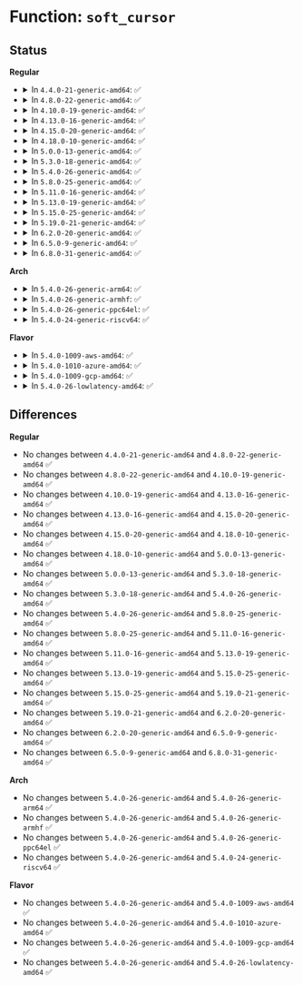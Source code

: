 # Function: <code>soft_cursor</code>

## Status
<b>Regular</b>
<ul>
<li>
<details>
<summary>In <code>4.4.0-21-generic-amd64</code>: ✅</summary>

```c
int soft_cursor(struct fb_info * info, struct fb_cursor * cursor)
```

```json
{
  "name": "soft_cursor",
  "collision_type": "Unique Global",
  "inline_type": "No",
  "funcs": [
    {
      "addr": 18446744071583461584,
      "name": "soft_cursor",
      "external": true,
      "loc": "drivers/video/console/softcursor.c:22",
      "file": "drivers/video/console/softcursor.c",
      "inline": "seen, unknown",
      "caller_inline": [],
      "caller_func": [
        "drivers/video/console/bitblit.c:bit_cursor",
        "drivers/video/console/fbcon_cw.c:cw_cursor",
        "drivers/video/console/fbcon_ud.c:ud_cursor",
        "drivers/video/console/fbcon_ccw.c:ccw_cursor"
      ]
    }
  ],
  "symbols": [
    {
      "addr": 18446744071583461584,
      "name": "soft_cursor",
      "section": ".text",
      "bind": "STB_GLOBAL",
      "size": 548
    }
  ]
}
```
</details>
</li>
<li>
<details>
<summary>In <code>4.8.0-22-generic-amd64</code>: ✅</summary>

```c
int soft_cursor(struct fb_info * info, struct fb_cursor * cursor)
```

```json
{
  "name": "soft_cursor",
  "collision_type": "Unique Global",
  "inline_type": "No",
  "funcs": [
    {
      "addr": 18446744071583781856,
      "name": "soft_cursor",
      "external": true,
      "loc": "drivers/video/console/softcursor.c:22",
      "file": "drivers/video/console/softcursor.c",
      "inline": "seen, unknown",
      "caller_inline": [],
      "caller_func": [
        "drivers/video/console/bitblit.c:bit_cursor",
        "drivers/video/console/fbcon_cw.c:cw_cursor",
        "drivers/video/console/fbcon_ud.c:ud_cursor",
        "drivers/video/console/fbcon_ccw.c:ccw_cursor"
      ]
    }
  ],
  "symbols": [
    {
      "addr": 18446744071583781856,
      "name": "soft_cursor",
      "section": ".text",
      "bind": "STB_GLOBAL",
      "size": 554
    }
  ]
}
```
</details>
</li>
<li>
<details>
<summary>In <code>4.10.0-19-generic-amd64</code>: ✅</summary>

```c
int soft_cursor(struct fb_info * info, struct fb_cursor * cursor)
```

```json
{
  "name": "soft_cursor",
  "collision_type": "Unique Global",
  "inline_type": "No",
  "funcs": [
    {
      "addr": 18446744071583921168,
      "name": "soft_cursor",
      "external": true,
      "loc": "drivers/video/console/softcursor.c:22",
      "file": "drivers/video/console/softcursor.c",
      "inline": "seen, unknown",
      "caller_inline": [],
      "caller_func": [
        "drivers/video/console/bitblit.c:bit_cursor",
        "drivers/video/console/fbcon_cw.c:cw_cursor",
        "drivers/video/console/fbcon_ud.c:ud_cursor",
        "drivers/video/console/fbcon_ccw.c:ccw_cursor"
      ]
    }
  ],
  "symbols": [
    {
      "addr": 18446744071583921168,
      "name": "soft_cursor",
      "section": ".text",
      "bind": "STB_GLOBAL",
      "size": 554
    }
  ]
}
```
</details>
</li>
<li>
<details>
<summary>In <code>4.13.0-16-generic-amd64</code>: ✅</summary>

```c
int soft_cursor(struct fb_info * info, struct fb_cursor * cursor)
```

```json
{
  "name": "soft_cursor",
  "collision_type": "Unique Global",
  "inline_type": "No",
  "funcs": [
    {
      "addr": 18446744071583969456,
      "name": "soft_cursor",
      "external": true,
      "loc": "drivers/video/console/softcursor.c:22",
      "file": "drivers/video/console/softcursor.c",
      "inline": "seen, unknown",
      "caller_inline": [],
      "caller_func": [
        "drivers/video/console/bitblit.c:bit_cursor",
        "drivers/video/console/fbcon_cw.c:cw_cursor",
        "drivers/video/console/fbcon_ud.c:ud_cursor",
        "drivers/video/console/fbcon_ccw.c:ccw_cursor"
      ]
    }
  ],
  "symbols": [
    {
      "addr": 18446744071583969456,
      "name": "soft_cursor",
      "section": ".text",
      "bind": "STB_GLOBAL",
      "size": 548
    }
  ]
}
```
</details>
</li>
<li>
<details>
<summary>In <code>4.15.0-20-generic-amd64</code>: ✅</summary>

```c
int soft_cursor(struct fb_info * info, struct fb_cursor * cursor)
```

```json
{
  "name": "soft_cursor",
  "collision_type": "Unique Global",
  "inline_type": "No",
  "funcs": [
    {
      "addr": 18446744071584268736,
      "name": "soft_cursor",
      "external": true,
      "loc": "drivers/video/fbdev/core/softcursor.c:22",
      "file": "drivers/video/fbdev/core/softcursor.c",
      "inline": "seen, unknown",
      "caller_inline": [],
      "caller_func": [
        "drivers/video/fbdev/core/bitblit.c:bit_cursor",
        "drivers/video/fbdev/core/fbcon_cw.c:cw_cursor",
        "drivers/video/fbdev/core/fbcon_ud.c:ud_cursor",
        "drivers/video/fbdev/core/fbcon_ccw.c:ccw_cursor"
      ]
    }
  ],
  "symbols": [
    {
      "addr": 18446744071584268736,
      "name": "soft_cursor",
      "section": ".text",
      "bind": "STB_GLOBAL",
      "size": 558
    }
  ]
}
```
</details>
</li>
<li>
<details>
<summary>In <code>4.18.0-10-generic-amd64</code>: ✅</summary>

```c
int soft_cursor(struct fb_info * info, struct fb_cursor * cursor)
```

```json
{
  "name": "soft_cursor",
  "collision_type": "Unique Global",
  "inline_type": "No",
  "funcs": [
    {
      "addr": 18446744071584488960,
      "name": "soft_cursor",
      "external": true,
      "loc": "drivers/video/fbdev/core/softcursor.c:22",
      "file": "drivers/video/fbdev/core/softcursor.c",
      "inline": "seen, unknown",
      "caller_inline": [],
      "caller_func": [
        "drivers/video/fbdev/core/bitblit.c:bit_cursor",
        "drivers/video/fbdev/core/fbcon_cw.c:cw_cursor",
        "drivers/video/fbdev/core/fbcon_ud.c:ud_cursor",
        "drivers/video/fbdev/core/fbcon_ccw.c:ccw_cursor"
      ]
    }
  ],
  "symbols": [
    {
      "addr": 18446744071584488960,
      "name": "soft_cursor",
      "section": ".text",
      "bind": "STB_GLOBAL",
      "size": 541
    }
  ]
}
```
</details>
</li>
<li>
<details>
<summary>In <code>5.0.0-13-generic-amd64</code>: ✅</summary>

```c
int soft_cursor(struct fb_info * info, struct fb_cursor * cursor)
```

```json
{
  "name": "soft_cursor",
  "collision_type": "Unique Global",
  "inline_type": "No",
  "funcs": [
    {
      "addr": 18446744071584585776,
      "name": "soft_cursor",
      "external": true,
      "loc": "drivers/video/fbdev/core/softcursor.c:22",
      "file": "drivers/video/fbdev/core/softcursor.c",
      "inline": "seen, unknown",
      "caller_inline": [],
      "caller_func": [
        "drivers/video/fbdev/core/bitblit.c:bit_cursor",
        "drivers/video/fbdev/core/fbcon_cw.c:cw_cursor",
        "drivers/video/fbdev/core/fbcon_ud.c:ud_cursor",
        "drivers/video/fbdev/core/fbcon_ccw.c:ccw_cursor"
      ]
    }
  ],
  "symbols": [
    {
      "addr": 18446744071584585776,
      "name": "soft_cursor",
      "section": ".text",
      "bind": "STB_GLOBAL",
      "size": 541
    }
  ]
}
```
</details>
</li>
<li>
<details>
<summary>In <code>5.3.0-18-generic-amd64</code>: ✅</summary>

```c
int soft_cursor(struct fb_info * info, struct fb_cursor * cursor)
```

```json
{
  "name": "soft_cursor",
  "collision_type": "Unique Global",
  "inline_type": "No",
  "funcs": [
    {
      "addr": 18446744071584783712,
      "name": "soft_cursor",
      "external": true,
      "loc": "drivers/video/fbdev/core/softcursor.c:22",
      "file": "drivers/video/fbdev/core/softcursor.c",
      "inline": "seen, unknown",
      "caller_inline": [],
      "caller_func": [
        "drivers/video/fbdev/core/bitblit.c:bit_cursor",
        "drivers/video/fbdev/core/fbcon_cw.c:cw_cursor",
        "drivers/video/fbdev/core/fbcon_ud.c:ud_cursor",
        "drivers/video/fbdev/core/fbcon_ccw.c:ccw_cursor"
      ]
    }
  ],
  "symbols": [
    {
      "addr": 18446744071584783712,
      "name": "soft_cursor",
      "section": ".text",
      "bind": "STB_GLOBAL",
      "size": 584
    }
  ]
}
```
</details>
</li>
<li>
<details>
<summary>In <code>5.4.0-26-generic-amd64</code>: ✅</summary>

```c
int soft_cursor(struct fb_info * info, struct fb_cursor * cursor)
```

```json
{
  "name": "soft_cursor",
  "collision_type": "Unique Global",
  "inline_type": "No",
  "funcs": [
    {
      "addr": 18446744071584918752,
      "name": "soft_cursor",
      "external": true,
      "loc": "drivers/video/fbdev/core/softcursor.c:22",
      "file": "drivers/video/fbdev/core/softcursor.c",
      "inline": "seen, unknown",
      "caller_inline": [],
      "caller_func": [
        "drivers/video/fbdev/core/bitblit.c:bit_cursor",
        "drivers/video/fbdev/core/fbcon_cw.c:cw_cursor",
        "drivers/video/fbdev/core/fbcon_ud.c:ud_cursor",
        "drivers/video/fbdev/core/fbcon_ccw.c:ccw_cursor"
      ]
    }
  ],
  "symbols": [
    {
      "addr": 18446744071584918752,
      "name": "soft_cursor",
      "section": ".text",
      "bind": "STB_GLOBAL",
      "size": 584
    }
  ]
}
```
</details>
</li>
<li>
<details>
<summary>In <code>5.8.0-25-generic-amd64</code>: ✅</summary>

```c
int soft_cursor(struct fb_info * info, struct fb_cursor * cursor)
```

```json
{
  "name": "soft_cursor",
  "collision_type": "Unique Global",
  "inline_type": "No",
  "funcs": [
    {
      "addr": 18446744071585613280,
      "name": "soft_cursor",
      "external": true,
      "loc": "drivers/video/fbdev/core/softcursor.c:22",
      "file": "drivers/video/fbdev/core/softcursor.c",
      "inline": "seen, unknown",
      "caller_inline": [],
      "caller_func": [
        "drivers/video/fbdev/core/bitblit.c:bit_cursor",
        "drivers/video/fbdev/core/fbcon_cw.c:cw_cursor",
        "drivers/video/fbdev/core/fbcon_ud.c:ud_cursor",
        "drivers/video/fbdev/core/fbcon_ccw.c:ccw_cursor"
      ]
    }
  ],
  "symbols": [
    {
      "addr": 18446744071585613280,
      "name": "soft_cursor",
      "section": ".text",
      "bind": "STB_GLOBAL",
      "size": 574
    }
  ]
}
```
</details>
</li>
<li>
<details>
<summary>In <code>5.11.0-16-generic-amd64</code>: ✅</summary>

```c
int soft_cursor(struct fb_info * info, struct fb_cursor * cursor)
```

```json
{
  "name": "soft_cursor",
  "collision_type": "Unique Global",
  "inline_type": "No",
  "funcs": [
    {
      "addr": 18446744071585744704,
      "name": "soft_cursor",
      "external": true,
      "loc": "drivers/video/fbdev/core/softcursor.c:22",
      "file": "drivers/video/fbdev/core/softcursor.c",
      "inline": "seen, unknown",
      "caller_inline": [],
      "caller_func": [
        "drivers/video/fbdev/core/bitblit.c:bit_cursor",
        "drivers/video/fbdev/core/fbcon_cw.c:cw_cursor",
        "drivers/video/fbdev/core/fbcon_ud.c:ud_cursor",
        "drivers/video/fbdev/core/fbcon_ccw.c:ccw_cursor"
      ]
    }
  ],
  "symbols": [
    {
      "addr": 18446744071585744704,
      "name": "soft_cursor",
      "section": ".text",
      "bind": "STB_GLOBAL",
      "size": 574
    }
  ]
}
```
</details>
</li>
<li>
<details>
<summary>In <code>5.13.0-19-generic-amd64</code>: ✅</summary>

```c
int soft_cursor(struct fb_info * info, struct fb_cursor * cursor)
```

```json
{
  "name": "soft_cursor",
  "collision_type": "Unique Global",
  "inline_type": "No",
  "funcs": [
    {
      "addr": 18446744071585625360,
      "name": "soft_cursor",
      "external": true,
      "loc": "drivers/video/fbdev/core/softcursor.c:22",
      "file": "drivers/video/fbdev/core/softcursor.c",
      "inline": "seen, unknown",
      "caller_inline": [],
      "caller_func": [
        "drivers/video/fbdev/core/bitblit.c:bit_cursor",
        "drivers/video/fbdev/core/fbcon_cw.c:cw_cursor",
        "drivers/video/fbdev/core/fbcon_ud.c:ud_cursor",
        "drivers/video/fbdev/core/fbcon_ccw.c:ccw_cursor"
      ]
    }
  ],
  "symbols": [
    {
      "addr": 18446744071585625360,
      "name": "soft_cursor",
      "section": ".text",
      "bind": "STB_GLOBAL",
      "size": 575
    }
  ]
}
```
</details>
</li>
<li>
<details>
<summary>In <code>5.15.0-25-generic-amd64</code>: ✅</summary>

```c
int soft_cursor(struct fb_info * info, struct fb_cursor * cursor)
```

```json
{
  "name": "soft_cursor",
  "collision_type": "Unique Global",
  "inline_type": "No",
  "funcs": [
    {
      "addr": 18446744071586104208,
      "name": "soft_cursor",
      "external": true,
      "loc": "drivers/video/fbdev/core/softcursor.c:22",
      "file": "drivers/video/fbdev/core/softcursor.c",
      "inline": "seen, unknown",
      "caller_inline": [],
      "caller_func": [
        "drivers/video/fbdev/core/bitblit.c:bit_cursor",
        "drivers/video/fbdev/core/fbcon_cw.c:cw_cursor",
        "drivers/video/fbdev/core/fbcon_ud.c:ud_cursor",
        "drivers/video/fbdev/core/fbcon_ccw.c:ccw_cursor"
      ]
    }
  ],
  "symbols": [
    {
      "addr": 18446744071586104208,
      "name": "soft_cursor",
      "section": ".text",
      "bind": "STB_GLOBAL",
      "size": 575
    }
  ]
}
```
</details>
</li>
<li>
<details>
<summary>In <code>5.19.0-21-generic-amd64</code>: ✅</summary>

```c
int soft_cursor(struct fb_info * info, struct fb_cursor * cursor)
```

```json
{
  "name": "soft_cursor",
  "collision_type": "Unique Global",
  "inline_type": "No",
  "funcs": [
    {
      "addr": 18446744071587330160,
      "name": "soft_cursor",
      "external": true,
      "loc": "drivers/video/fbdev/core/softcursor.c:22",
      "file": "drivers/video/fbdev/core/softcursor.c",
      "inline": "seen, unknown",
      "caller_inline": [],
      "caller_func": [
        "drivers/video/fbdev/core/bitblit.c:bit_cursor",
        "drivers/video/fbdev/core/fbcon_cw.c:cw_cursor",
        "drivers/video/fbdev/core/fbcon_ud.c:ud_cursor",
        "drivers/video/fbdev/core/fbcon_ccw.c:ccw_cursor"
      ]
    }
  ],
  "symbols": [
    {
      "addr": 18446744071587330160,
      "name": "soft_cursor",
      "section": ".text",
      "bind": "STB_GLOBAL",
      "size": 569
    }
  ]
}
```
</details>
</li>
<li>
<details>
<summary>In <code>6.2.0-20-generic-amd64</code>: ✅</summary>

```c
int soft_cursor(struct fb_info * info, struct fb_cursor * cursor)
```

```json
{
  "name": "soft_cursor",
  "collision_type": "Unique Global",
  "inline_type": "No",
  "funcs": [
    {
      "addr": 18446744071588572080,
      "name": "soft_cursor",
      "external": true,
      "loc": "drivers/video/fbdev/core/softcursor.c:22",
      "file": "drivers/video/fbdev/core/softcursor.c",
      "inline": "seen, unknown",
      "caller_inline": [],
      "caller_func": [
        "drivers/video/fbdev/core/bitblit.c:bit_cursor",
        "drivers/video/fbdev/core/fbcon_cw.c:cw_cursor",
        "drivers/video/fbdev/core/fbcon_ud.c:ud_cursor",
        "drivers/video/fbdev/core/fbcon_ccw.c:ccw_cursor"
      ]
    }
  ],
  "symbols": [
    {
      "addr": 18446744071588572080,
      "name": "soft_cursor",
      "section": ".text",
      "bind": "STB_GLOBAL",
      "size": 567
    }
  ]
}
```
</details>
</li>
<li>
<details>
<summary>In <code>6.5.0-9-generic-amd64</code>: ✅</summary>

```c
int soft_cursor(struct fb_info * info, struct fb_cursor * cursor)
```

```json
{
  "name": "soft_cursor",
  "collision_type": "Unique Global",
  "inline_type": "No",
  "funcs": [
    {
      "addr": 18446744071588852256,
      "name": "soft_cursor",
      "external": true,
      "loc": "drivers/video/fbdev/core/softcursor.c:22",
      "file": "drivers/video/fbdev/core/softcursor.c",
      "inline": "seen, unknown",
      "caller_inline": [],
      "caller_func": [
        "drivers/video/fbdev/core/bitblit.c:bit_cursor",
        "drivers/video/fbdev/core/fbcon_cw.c:cw_cursor",
        "drivers/video/fbdev/core/fbcon_ud.c:ud_cursor",
        "drivers/video/fbdev/core/fbcon_ccw.c:ccw_cursor"
      ]
    }
  ],
  "symbols": [
    {
      "addr": 18446744071588852256,
      "name": "soft_cursor",
      "section": ".text",
      "bind": "STB_GLOBAL",
      "size": 567
    }
  ]
}
```
</details>
</li>
<li>
<details>
<summary>In <code>6.8.0-31-generic-amd64</code>: ✅</summary>

```c
int soft_cursor(struct fb_info * info, struct fb_cursor * cursor)
```

```json
{
  "name": "soft_cursor",
  "collision_type": "Unique Global",
  "inline_type": "No",
  "funcs": [
    {
      "addr": 18446744071589155136,
      "name": "soft_cursor",
      "external": true,
      "loc": "drivers/video/fbdev/core/softcursor.c:22",
      "file": "drivers/video/fbdev/core/softcursor.c",
      "inline": "seen, unknown",
      "caller_inline": [],
      "caller_func": [
        "drivers/video/fbdev/core/bitblit.c:bit_cursor",
        "drivers/video/fbdev/core/fbcon_cw.c:cw_cursor",
        "drivers/video/fbdev/core/fbcon_ud.c:ud_cursor",
        "drivers/video/fbdev/core/fbcon_ccw.c:ccw_cursor"
      ]
    }
  ],
  "symbols": [
    {
      "addr": 18446744071589155136,
      "name": "soft_cursor",
      "section": ".text",
      "bind": "STB_GLOBAL",
      "size": 567
    }
  ]
}
```
</details>
</li>
</ul>
<b>Arch</b>
<ul>
<li>
<details>
<summary>In <code>5.4.0-26-generic-arm64</code>: ✅</summary>

```c
int soft_cursor(struct fb_info * info, struct fb_cursor * cursor)
```

```json
{
  "name": "soft_cursor",
  "collision_type": "Unique Global",
  "inline_type": "No",
  "funcs": [
    {
      "addr": 18446603336497315976,
      "name": "soft_cursor",
      "external": true,
      "loc": "drivers/video/fbdev/core/softcursor.c:22",
      "file": "drivers/video/fbdev/core/softcursor.c",
      "inline": "seen, unknown",
      "caller_inline": [],
      "caller_func": [
        "drivers/video/fbdev/core/bitblit.c:bit_cursor",
        "drivers/video/fbdev/core/fbcon_cw.c:cw_cursor",
        "drivers/video/fbdev/core/fbcon_ud.c:ud_cursor",
        "drivers/video/fbdev/core/fbcon_ccw.c:ccw_cursor"
      ]
    }
  ],
  "symbols": [
    {
      "addr": 18446603336497315976,
      "name": "soft_cursor",
      "section": ".text",
      "bind": "STB_GLOBAL",
      "size": 504
    }
  ]
}
```
</details>
</li>
<li>
<details>
<summary>In <code>5.4.0-26-generic-armhf</code>: ✅</summary>

```c
int soft_cursor(struct fb_info * info, struct fb_cursor * cursor)
```

```json
{
  "name": "soft_cursor",
  "collision_type": "Unique Global",
  "inline_type": "No",
  "funcs": [
    {
      "addr": 3230492660,
      "name": "soft_cursor",
      "external": true,
      "loc": "drivers/video/fbdev/core/softcursor.c:22",
      "file": "drivers/video/fbdev/core/softcursor.c",
      "inline": "seen, unknown",
      "caller_inline": [],
      "caller_func": [
        "drivers/video/fbdev/core/bitblit.c:bit_cursor",
        "drivers/video/fbdev/core/fbcon_cw.c:cw_cursor",
        "drivers/video/fbdev/core/fbcon_ud.c:ud_cursor",
        "drivers/video/fbdev/core/fbcon_ccw.c:ccw_cursor"
      ]
    }
  ],
  "symbols": [
    {
      "addr": 3230492660,
      "name": "soft_cursor",
      "section": ".text",
      "bind": "STB_GLOBAL",
      "size": 524
    }
  ]
}
```
</details>
</li>
<li>
<details>
<summary>In <code>5.4.0-26-generic-ppc64el</code>: ✅</summary>

```c
int soft_cursor(struct fb_info * info, struct fb_cursor * cursor)
```

```json
{
  "name": "soft_cursor",
  "collision_type": "Unique Global",
  "inline_type": "No",
  "funcs": [
    {
      "addr": 13835058055291307248,
      "name": "soft_cursor",
      "external": true,
      "loc": "drivers/video/fbdev/core/softcursor.c:22",
      "file": "drivers/video/fbdev/core/softcursor.c",
      "inline": "seen, unknown",
      "caller_inline": [],
      "caller_func": [
        "drivers/video/fbdev/core/bitblit.c:bit_cursor",
        "drivers/video/fbdev/core/fbcon_cw.c:cw_cursor",
        "drivers/video/fbdev/core/fbcon_ud.c:ud_cursor",
        "drivers/video/fbdev/core/fbcon_ccw.c:ccw_cursor"
      ]
    }
  ],
  "symbols": [
    {
      "addr": 13835058055291307248,
      "name": "soft_cursor",
      "section": ".text",
      "bind": "STB_GLOBAL",
      "size": 656
    }
  ]
}
```
</details>
</li>
<li>
<details>
<summary>In <code>5.4.0-24-generic-riscv64</code>: ✅</summary>

```c
int soft_cursor(struct fb_info * info, struct fb_cursor * cursor)
```

```json
{
  "name": "soft_cursor",
  "collision_type": "Unique Global",
  "inline_type": "No",
  "funcs": [
    {
      "addr": 18446743936275844372,
      "name": "soft_cursor",
      "external": true,
      "loc": "drivers/video/fbdev/core/softcursor.c:22",
      "file": "drivers/video/fbdev/core/softcursor.c",
      "inline": "seen, unknown",
      "caller_inline": [],
      "caller_func": [
        "drivers/video/fbdev/core/bitblit.c:bit_cursor",
        "drivers/video/fbdev/core/fbcon_cw.c:cw_cursor",
        "drivers/video/fbdev/core/fbcon_ud.c:ud_cursor",
        "drivers/video/fbdev/core/fbcon_ccw.c:ccw_cursor"
      ]
    }
  ],
  "symbols": [
    {
      "addr": 18446743936275844372,
      "name": "soft_cursor",
      "section": ".text",
      "bind": "STB_GLOBAL",
      "size": 504
    }
  ]
}
```
</details>
</li>
</ul>
<b>Flavor</b>
<ul>
<li>
<details>
<summary>In <code>5.4.0-1009-aws-amd64</code>: ✅</summary>

```c
int soft_cursor(struct fb_info * info, struct fb_cursor * cursor)
```

```json
{
  "name": "soft_cursor",
  "collision_type": "Unique Global",
  "inline_type": "No",
  "funcs": [
    {
      "addr": 18446744071584869616,
      "name": "soft_cursor",
      "external": true,
      "loc": "drivers/video/fbdev/core/softcursor.c:22",
      "file": "drivers/video/fbdev/core/softcursor.c",
      "inline": "seen, unknown",
      "caller_inline": [],
      "caller_func": [
        "drivers/video/fbdev/core/bitblit.c:bit_cursor",
        "drivers/video/fbdev/core/fbcon_cw.c:cw_cursor",
        "drivers/video/fbdev/core/fbcon_ud.c:ud_cursor",
        "drivers/video/fbdev/core/fbcon_ccw.c:ccw_cursor"
      ]
    }
  ],
  "symbols": [
    {
      "addr": 18446744071584869616,
      "name": "soft_cursor",
      "section": ".text",
      "bind": "STB_GLOBAL",
      "size": 584
    }
  ]
}
```
</details>
</li>
<li>
<details>
<summary>In <code>5.4.0-1010-azure-amd64</code>: ✅</summary>

```c
int soft_cursor(struct fb_info * info, struct fb_cursor * cursor)
```

```json
{
  "name": "soft_cursor",
  "collision_type": "Unique Global",
  "inline_type": "No",
  "funcs": [
    {
      "addr": 18446744071584799440,
      "name": "soft_cursor",
      "external": true,
      "loc": "drivers/video/fbdev/core/softcursor.c:22",
      "file": "drivers/video/fbdev/core/softcursor.c",
      "inline": "seen, unknown",
      "caller_inline": [],
      "caller_func": [
        "drivers/video/fbdev/core/bitblit.c:bit_cursor",
        "drivers/video/fbdev/core/fbcon_cw.c:cw_cursor",
        "drivers/video/fbdev/core/fbcon_ud.c:ud_cursor",
        "drivers/video/fbdev/core/fbcon_ccw.c:ccw_cursor"
      ]
    }
  ],
  "symbols": [
    {
      "addr": 18446744071584799440,
      "name": "soft_cursor",
      "section": ".text",
      "bind": "STB_GLOBAL",
      "size": 584
    }
  ]
}
```
</details>
</li>
<li>
<details>
<summary>In <code>5.4.0-1009-gcp-amd64</code>: ✅</summary>

```c
int soft_cursor(struct fb_info * info, struct fb_cursor * cursor)
```

```json
{
  "name": "soft_cursor",
  "collision_type": "Unique Global",
  "inline_type": "No",
  "funcs": [
    {
      "addr": 18446744071584871040,
      "name": "soft_cursor",
      "external": true,
      "loc": "drivers/video/fbdev/core/softcursor.c:22",
      "file": "drivers/video/fbdev/core/softcursor.c",
      "inline": "seen, unknown",
      "caller_inline": [],
      "caller_func": [
        "drivers/video/fbdev/core/bitblit.c:bit_cursor",
        "drivers/video/fbdev/core/fbcon_cw.c:cw_cursor",
        "drivers/video/fbdev/core/fbcon_ud.c:ud_cursor",
        "drivers/video/fbdev/core/fbcon_ccw.c:ccw_cursor"
      ]
    }
  ],
  "symbols": [
    {
      "addr": 18446744071584871040,
      "name": "soft_cursor",
      "section": ".text",
      "bind": "STB_GLOBAL",
      "size": 584
    }
  ]
}
```
</details>
</li>
<li>
<details>
<summary>In <code>5.4.0-26-lowlatency-amd64</code>: ✅</summary>

```c
int soft_cursor(struct fb_info * info, struct fb_cursor * cursor)
```

```json
{
  "name": "soft_cursor",
  "collision_type": "Unique Global",
  "inline_type": "No",
  "funcs": [
    {
      "addr": 18446744071584976416,
      "name": "soft_cursor",
      "external": true,
      "loc": "drivers/video/fbdev/core/softcursor.c:22",
      "file": "drivers/video/fbdev/core/softcursor.c",
      "inline": "seen, unknown",
      "caller_inline": [],
      "caller_func": [
        "drivers/video/fbdev/core/bitblit.c:bit_cursor",
        "drivers/video/fbdev/core/fbcon_cw.c:cw_cursor",
        "drivers/video/fbdev/core/fbcon_ud.c:ud_cursor",
        "drivers/video/fbdev/core/fbcon_ccw.c:ccw_cursor"
      ]
    }
  ],
  "symbols": [
    {
      "addr": 18446744071584976416,
      "name": "soft_cursor",
      "section": ".text",
      "bind": "STB_GLOBAL",
      "size": 584
    }
  ]
}
```
</details>
</li>
</ul>

## Differences
<b>Regular</b>
<ul>
<li>
No changes between <code>4.4.0-21-generic-amd64</code> and <code>4.8.0-22-generic-amd64</code> ✅
</li>
<li>
No changes between <code>4.8.0-22-generic-amd64</code> and <code>4.10.0-19-generic-amd64</code> ✅
</li>
<li>
No changes between <code>4.10.0-19-generic-amd64</code> and <code>4.13.0-16-generic-amd64</code> ✅
</li>
<li>
No changes between <code>4.13.0-16-generic-amd64</code> and <code>4.15.0-20-generic-amd64</code> ✅
</li>
<li>
No changes between <code>4.15.0-20-generic-amd64</code> and <code>4.18.0-10-generic-amd64</code> ✅
</li>
<li>
No changes between <code>4.18.0-10-generic-amd64</code> and <code>5.0.0-13-generic-amd64</code> ✅
</li>
<li>
No changes between <code>5.0.0-13-generic-amd64</code> and <code>5.3.0-18-generic-amd64</code> ✅
</li>
<li>
No changes between <code>5.3.0-18-generic-amd64</code> and <code>5.4.0-26-generic-amd64</code> ✅
</li>
<li>
No changes between <code>5.4.0-26-generic-amd64</code> and <code>5.8.0-25-generic-amd64</code> ✅
</li>
<li>
No changes between <code>5.8.0-25-generic-amd64</code> and <code>5.11.0-16-generic-amd64</code> ✅
</li>
<li>
No changes between <code>5.11.0-16-generic-amd64</code> and <code>5.13.0-19-generic-amd64</code> ✅
</li>
<li>
No changes between <code>5.13.0-19-generic-amd64</code> and <code>5.15.0-25-generic-amd64</code> ✅
</li>
<li>
No changes between <code>5.15.0-25-generic-amd64</code> and <code>5.19.0-21-generic-amd64</code> ✅
</li>
<li>
No changes between <code>5.19.0-21-generic-amd64</code> and <code>6.2.0-20-generic-amd64</code> ✅
</li>
<li>
No changes between <code>6.2.0-20-generic-amd64</code> and <code>6.5.0-9-generic-amd64</code> ✅
</li>
<li>
No changes between <code>6.5.0-9-generic-amd64</code> and <code>6.8.0-31-generic-amd64</code> ✅
</li>
</ul>
<b>Arch</b>
<ul>
<li>
No changes between <code>5.4.0-26-generic-amd64</code> and <code>5.4.0-26-generic-arm64</code> ✅
</li>
<li>
No changes between <code>5.4.0-26-generic-amd64</code> and <code>5.4.0-26-generic-armhf</code> ✅
</li>
<li>
No changes between <code>5.4.0-26-generic-amd64</code> and <code>5.4.0-26-generic-ppc64el</code> ✅
</li>
<li>
No changes between <code>5.4.0-26-generic-amd64</code> and <code>5.4.0-24-generic-riscv64</code> ✅
</li>
</ul>
<b>Flavor</b>
<ul>
<li>
No changes between <code>5.4.0-26-generic-amd64</code> and <code>5.4.0-1009-aws-amd64</code> ✅
</li>
<li>
No changes between <code>5.4.0-26-generic-amd64</code> and <code>5.4.0-1010-azure-amd64</code> ✅
</li>
<li>
No changes between <code>5.4.0-26-generic-amd64</code> and <code>5.4.0-1009-gcp-amd64</code> ✅
</li>
<li>
No changes between <code>5.4.0-26-generic-amd64</code> and <code>5.4.0-26-lowlatency-amd64</code> ✅
</li>
</ul>
